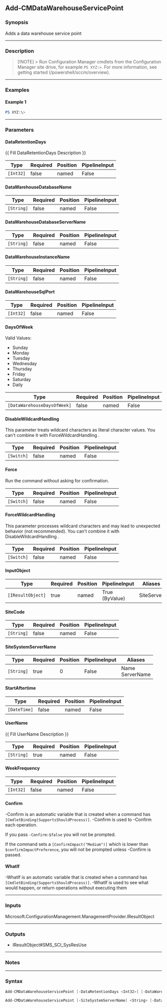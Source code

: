 Add-CMDataWarehouseServicePoint
-------------------------------




### Synopsis
Adds a data warehouse service point



---


### Description

> [!NOTE] > Run Configuration Manager cmdlets from the Configuration Manager site drive, for example `PS XYZ:>`. For more information, see getting started (/powershell/sccm/overview).



---


### Examples
#### Example 1
```PowerShell
PS XYZ:\>
```



---


### Parameters
#### **DataRetentionDays**

{{ Fill DataRetentionDays Description }}






|Type     |Required|Position|PipelineInput|
|---------|--------|--------|-------------|
|`[Int32]`|false   |named   |False        |



#### **DataWarehouseDatabaseName**








|Type      |Required|Position|PipelineInput|
|----------|--------|--------|-------------|
|`[String]`|false   |named   |False        |



#### **DataWarehouseDatabaseServerName**








|Type      |Required|Position|PipelineInput|
|----------|--------|--------|-------------|
|`[String]`|false   |named   |False        |



#### **DataWarehouseInstanceName**








|Type      |Required|Position|PipelineInput|
|----------|--------|--------|-------------|
|`[String]`|false   |named   |False        |



#### **DataWarehouseSqlPort**








|Type     |Required|Position|PipelineInput|
|---------|--------|--------|-------------|
|`[Int32]`|false   |named   |False        |



#### **DaysOfWeek**





Valid Values:

* Sunday
* Monday
* Tuesday
* Wednesday
* Thursday
* Friday
* Saturday
* Daily






|Type                       |Required|Position|PipelineInput|
|---------------------------|--------|--------|-------------|
|`[DataWarehouseDaysOfWeek]`|false   |named   |False        |



#### **DisableWildcardHandling**

This parameter treats wildcard characters as literal character values. You can't combine it with ForceWildcardHandling .






|Type      |Required|Position|PipelineInput|
|----------|--------|--------|-------------|
|`[Switch]`|false   |named   |False        |



#### **Force**

Run the command without asking for confirmation.






|Type      |Required|Position|PipelineInput|
|----------|--------|--------|-------------|
|`[Switch]`|false   |named   |False        |



#### **ForceWildcardHandling**

This parameter processes wildcard characters and may lead to unexpected behavior (not recommended). You can't combine it with DisableWildcardHandling .






|Type      |Required|Position|PipelineInput|
|----------|--------|--------|-------------|
|`[Switch]`|false   |named   |False        |



#### **InputObject**








|Type             |Required|Position|PipelineInput |Aliases   |
|-----------------|--------|--------|--------------|----------|
|`[IResultObject]`|true    |named   |True (ByValue)|SiteServer|



#### **SiteCode**








|Type      |Required|Position|PipelineInput|
|----------|--------|--------|-------------|
|`[String]`|false   |named   |False        |



#### **SiteSystemServerName**








|Type      |Required|Position|PipelineInput|Aliases            |
|----------|--------|--------|-------------|-------------------|
|`[String]`|true    |0       |False        |Name<br/>ServerName|



#### **StartAftertime**








|Type        |Required|Position|PipelineInput|
|------------|--------|--------|-------------|
|`[DateTime]`|false   |named   |False        |



#### **UserName**

{{ Fill UserName Description }}






|Type      |Required|Position|PipelineInput|
|----------|--------|--------|-------------|
|`[String]`|true    |named   |False        |



#### **WeekFrequency**








|Type     |Required|Position|PipelineInput|
|---------|--------|--------|-------------|
|`[Int32]`|false   |named   |False        |



#### **Confirm**
-Confirm is an automatic variable that is created when a command has ```[CmdletBinding(SupportsShouldProcess)]```.
-Confirm is used to -Confirm each operation.

If you pass ```-Confirm:$false``` you will not be prompted.


If the command sets a ```[ConfirmImpact("Medium")]``` which is lower than ```$confirmImpactPreference```, you will not be prompted unless -Confirm is passed.

#### **WhatIf**
-WhatIf is an automatic variable that is created when a command has ```[CmdletBinding(SupportsShouldProcess)]```.
-WhatIf is used to see what would happen, or return operations without executing them


---


### Inputs
Microsoft.ConfigurationManagement.ManagementProvider.IResultObject





---


### Outputs
* IResultObject#SMS_SCI_SysResUse






---


### Notes




---


### Syntax
```PowerShell
Add-CMDataWarehouseServicePoint [-DataRetentionDays <Int32>] [-DataWarehouseDatabaseName <String>] [-DataWarehouseDatabaseServerName <String>] [-DataWarehouseInstanceName <String>] [-DataWarehouseSqlPort <Int32>] [-DaysOfWeek {Sunday | Monday | Tuesday | Wednesday | Thursday | Friday | Saturday | Daily}] [-DisableWildcardHandling] [-Force] [-ForceWildcardHandling] -InputObject <IResultObject> [-StartAftertime <DateTime>] -UserName <String> [-WeekFrequency <Int32>] [-Confirm] [-WhatIf] [<CommonParameters>]
```
```PowerShell
Add-CMDataWarehouseServicePoint [-SiteSystemServerName] <String> [-DataRetentionDays <Int32>] [-DataWarehouseDatabaseName <String>] [-DataWarehouseDatabaseServerName <String>] [-DataWarehouseInstanceName <String>] [-DataWarehouseSqlPort <Int32>] [-DaysOfWeek {Sunday | Monday | Tuesday | Wednesday | Thursday | Friday | Saturday | Daily}] [-DisableWildcardHandling] [-Force] [-ForceWildcardHandling] [-SiteCode <String>] [-StartAftertime <DateTime>] -UserName <String> [-WeekFrequency <Int32>] [-Confirm] [-WhatIf] [<CommonParameters>]
```
